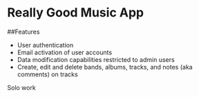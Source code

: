 # Really Good Music App

##Features

* User authentication
* Email activation of user accounts
* Data modification capabilities restricted to admin users
* Create, edit and delete bands, albums, tracks, and notes (aka comments) on tracks

Solo work
